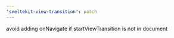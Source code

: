 ```yaml
---
'sveltekit-view-transition': patch
---
```


avoid adding onNavigate if startViewTransition is not in document
